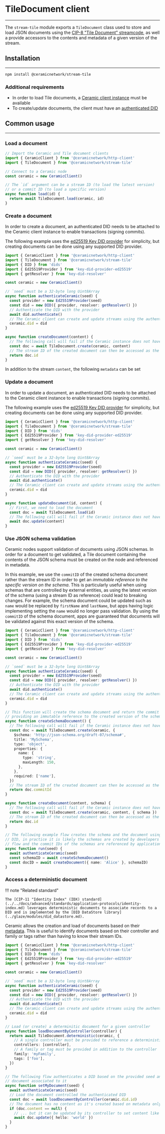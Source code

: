 # **TileDocument client**

---

The `stream-tile` module exports a `TileDocument` class used to store and load JSON documents using the [CIP-8 "Tile Document" streamcode](../../docs/advanced/standards/stream-programs/tile-document.md), as well a provide accessors to the contents and metadata of a given version of the stream.

## **Installation**

---

```sh
npm install @ceramicnetwork/stream-tile
```

### **Additional requirements**

- In order to load Tile documents, a [Ceramic client instance](../core-clients/ceramic-http.md) must be available
- To create/update documents, the client must have an [authenticated DID](../core-clients/did-jsonrpc.md)

## **Common usage**

---

### **Load a document**

```ts
// Import the Ceramic and Tile document clients
import { CeramicClient } from '@ceramicnetwork/http-client'
import { TileDocument } from '@ceramicnetwork/stream-tile'

// Connect to a Ceramic node
const ceramic = new CeramicClient()

// The `id` argument can be a stream ID (to load the latest version)
// or a commit ID (to load a specific version)
async function load(id) {
  return await TileDocument.load(ceramic, id)
}
```

### **Create a document**

In order to create a document, an authenticated DID needs to be attached to the Ceramic client instance to enable transactions (signing commits).

The following example uses the [ed25519 Key DID provider](../accounts/key-did.md#ed25519) for simplicity, but creating documents can be done using any supported DID provider.

```ts
import { CeramicClient } from '@ceramicnetwork/http-client'
import { TileDocument } from '@ceramicnetwork/stream-tile'
import { DID } from 'dids'
import { Ed25519Provider } from 'key-did-provider-ed25519'
import { getResolver } from 'key-did-resolver'

const ceramic = new CeramicClient()

// `seed` must be a 32-byte long Uint8Array
async function authenticateCeramic(seed) {
  const provider = new Ed25519Provider(seed)
  const did = new DID({ provider, resolver: getResolver() })
  // Authenticate the DID with the provider
  await did.authenticate()
  // The Ceramic client can create and update streams using the authenticated DID
  ceramic.did = did
}

async function createDocument(content) {
  // The following call will fail if the Ceramic instance does not have an authenticated DID
  const doc = await TileDocument.create(ceramic, content)
  // The stream ID of the created document can then be accessed as the `id` property
  return doc.id
}
```

In addition to the stream `content`, the following `metadata` can be set

### **Update a document**

In order to update a document, an authenticated DID needs to be attached to the Ceramic client instance to enable transactions (signing commits).

The following example uses the [ed25519 Key DID provider](../accounts/key-did.md#ed25519) for simplicity, but creating documents can be done using any supported DID provider.

```ts
import { CeramicClient } from '@ceramicnetwork/http-client'
import { TileDocument } from '@ceramicnetwork/stream-tile'
import { DID } from 'dids'
import { Ed25519Provider } from 'key-did-provider-ed25519'
import { getResolver } from 'key-did-resolver'

const ceramic = new CeramicClient()

// `seed` must be a 32-byte long Uint8Array
async function authenticateCeramic(seed) {
  const provider = new Ed25519Provider(seed)
  const did = new DID({ provider, resolver: getResolver() })
  // Authenticate the DID with the provider
  await did.authenticate()
  // The Ceramic client can create and update streams using the authenticated DID
  ceramic.did = did
}

async function updateDocument(id, content) {
  // First, we need to load the document
  const doc = await TileDocument.load(id)
  // The following call will fail if the Ceramic instance does not have an authenticated DID
  await doc.update(content)
}
```

### **Use JSON schema validation**

<!--
TODO: uncomment once the data models docs are available.

!!! note "Related standard"

    The [Data Models standard](../../docs/advanced/standards/data-models/index.md) can be used to manage a set of related schemas, notably by leveraging the [Glaze suite](../glaze/index.md) of tools. -->

Ceramic nodes support validation of documents using JSON schemas. In order for a document to get validated, a Tile document containing the contents of the JSON schema must be created on the node and referenced in metadata.

In this example, we use the `commitID` of the created schema document rather than the stream ID in order to get an *immutable reference to the specific version on the schema*.
This is particularly useful when using schemas that are controlled by external entities, as using the latest version of the schema (using a stream ID as reference) could lead to breaking changes. For example, the schema document could be updated such as `name` would be replaced by `firstName` and `lastName`, but apps having logic implementing setting the `name` would no longer pass validation.
By using the `commitID` of the schema document, apps are guaranteed that documents will be validated against this exact version of the schema.

```ts
import { CeramicClient } from '@ceramicnetwork/http-client'
import { TileDocument } from '@ceramicnetwork/stream-tile'
import { DID } from 'dids'
import { Ed25519Provider } from 'key-did-provider-ed25519'
import { getResolver } from 'key-did-resolver'

const ceramic = new CeramicClient()

// `seed` must be a 32-byte long Uint8Array
async function authenticateCeramic(seed) {
  const provider = new Ed25519Provider(seed)
  const did = new DID({ provider, resolver: getResolver() })
  // Authenticate the DID with the provider
  await did.authenticate()
  // The Ceramic client can create and update streams using the authenticated DID
  ceramic.did = did
}

// This function will create the schema document and return the commit ID of the schema,
// providing an immutable reference to the created version of the schema
async function createSchemaDocument() {
  // The following call will fail if the Ceramic instance does not have an authenticated DID
  const doc = await TileDocument.create(ceramic, {
    $schema: 'http://json-schema.org/draft-07/schema#',
    title: 'MySchema',
    type: 'object',
    properties: {
      name: {
        type: 'string',
        maxLength: 150,
      },
    },
    required: ['name'],
  })
  // The stream ID of the created document can then be accessed as the `id` property
  return doc.commitId
}

async function createDocument(content, schema) {
  // The following call will fail if the Ceramic instance does not have an authenticated DID
  const doc = await TileDocument.create(ceramic, content, { schema })
  // The stream ID of the created document can then be accessed as the `id` property
  return doc.id
}

// The following example flow creates the schema and the document using the schema with the same
// DID, in practice it is likely the schemas are created by developers earlier in the development
// flow and the commit IDs of the schemas are referenced by applications at runtime
async function run(seed) {
  await authenticateCeramic(seed)
  const schemaID = await createSchemaDocument()
  const docID = await createDocument({ name: 'Alice' }, schemaID)
}
```

### **Access a deterministic document**

!!! note "Related standard"

    The [CIP-11 "Identity Index" (IDX) standard](../../docs/advanced/standards/application-protocols/identity-index.md) leverages deterministic documents to associate records to a DID and is implemented by the [DID DataStore library](../glaze/modules/did_datastore.md).

Ceramic allows the creation and load of documents based on their [metadata](../../docs/advanced/standards/stream-programs/tile-document.md#metadata). This is useful to identify documents based on their controller and family or tags rather than having to know their stream IDs.

```ts
import { CeramicClient } from '@ceramicnetwork/http-client'
import { TileDocument } from '@ceramicnetwork/stream-tile'
import { DID } from 'dids'
import { Ed25519Provider } from 'key-did-provider-ed25519'
import { getResolver } from 'key-did-resolver'

const ceramic = new CeramicClient()

// `seed` must be a 32-byte long Uint8Array
async function authenticateCeramic(seed) {
  const provider = new Ed25519Provider(seed)
  const did = new DID({ provider, resolver: getResolver() })
  // Authenticate the DID with the provider
  await did.authenticate()
  // The Ceramic client can create and update streams using the authenticated DID
  ceramic.did = did
}

// Load (or create) a determinitic document for a given controller
async function loadDocumentByController(controller) {
  return await TileDocument.deterministic(ceramic, {
    // A single controller must be provided to reference a deterministic document
    controllers: [controller],
    // A family or tag must be provided in addition to the controller
    family: 'myFamily',
    tags: ['foo'],
  })
}

// The following flow authenticates a DID based on the provided seed and create a deterministic
// document associated to it
async function setMyDocument(seed) {
  await authenticateCeramic(seed)
  // Load the document controlled the authenticated DID
  const doc = await loadDocumentByController(ceramic.did.id)
  // The document has no content as it's created based on metadata only...
  if (doc.content == null) {
    // ... but it can be updated by its controller to set content like any other document
    await doc.update({ hello: 'world' })
  }
}
```

<!--
## Additional Resources

---

- [CIP-8: Tile Document Specification](https://github.com/ceramicnetwork/CIP/blob/main/CIPs/CIP-8/CIP-8.md)
- [Complete TileDocument.js API Reference]()

## Next Steps

---

- [Add decentralized indexing so you don't need to keep track of streamIDs between sessions]()
-->
